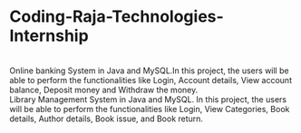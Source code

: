 # Coding-Raja-Technologies-Internship
<br>
Online banking System in Java and MySQL.In this project, the users will be able to perform the  functionalities like Login, Account details, View account balance, Deposit money and Withdraw the money.
<br>
Library Management System in Java and MySQL. In this project, the users will be able to perform the  functionalities like Login, View Categories, Book details, Author details, Book issue, and Book return.